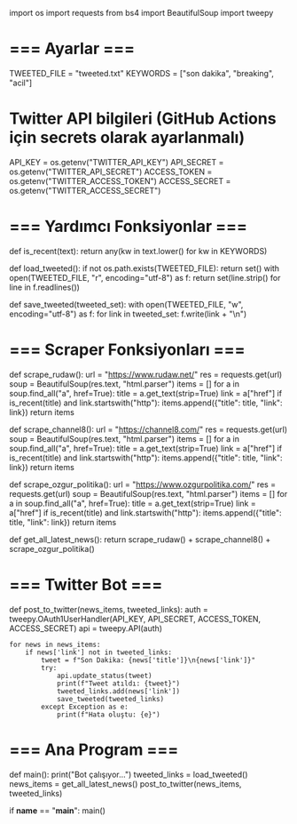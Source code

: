 import os
import requests
from bs4 import BeautifulSoup
import tweepy

# === Ayarlar ===

TWEETED_FILE = "tweeted.txt"
KEYWORDS = ["son dakika", "breaking", "acil"]

# Twitter API bilgileri (GitHub Actions için secrets olarak ayarlanmalı)
API_KEY = os.getenv("TWITTER_API_KEY")
API_SECRET = os.getenv("TWITTER_API_SECRET")
ACCESS_TOKEN = os.getenv("TWITTER_ACCESS_TOKEN")
ACCESS_SECRET = os.getenv("TWITTER_ACCESS_SECRET")

# === Yardımcı Fonksiyonlar ===

def is_recent(text):
    return any(kw in text.lower() for kw in KEYWORDS)

def load_tweeted():
    if not os.path.exists(TWEETED_FILE):
        return set()
    with open(TWEETED_FILE, "r", encoding="utf-8") as f:
        return set(line.strip() for line in f.readlines())

def save_tweeted(tweeted_set):
    with open(TWEETED_FILE, "w", encoding="utf-8") as f:
        for link in tweeted_set:
            f.write(link + "\n")

# === Scraper Fonksiyonları ===

def scrape_rudaw():
    url = "https://www.rudaw.net/"
    res = requests.get(url)
    soup = BeautifulSoup(res.text, "html.parser")
    items = []
    for a in soup.find_all("a", href=True):
        title = a.get_text(strip=True)
        link = a["href"]
        if is_recent(title) and link.startswith("http"):
            items.append({"title": title, "link": link})
    return items

def scrape_channel8():
    url = "https://channel8.com/"
    res = requests.get(url)
    soup = BeautifulSoup(res.text, "html.parser")
    items = []
    for a in soup.find_all("a", href=True):
        title = a.get_text(strip=True)
        link = a["href"]
        if is_recent(title) and link.startswith("http"):
            items.append({"title": title, "link": link})
    return items

def scrape_ozgur_politika():
    url = "https://www.ozgurpolitika.com/"
    res = requests.get(url)
    soup = BeautifulSoup(res.text, "html.parser")
    items = []
    for a in soup.find_all("a", href=True):
        title = a.get_text(strip=True)
        link = a["href"]
        if is_recent(title) and link.startswith("http"):
            items.append({"title": title, "link": link})
    return items

def get_all_latest_news():
    return scrape_rudaw() + scrape_channel8() + scrape_ozgur_politika()

# === Twitter Bot ===

def post_to_twitter(news_items, tweeted_links):
    auth = tweepy.OAuth1UserHandler(API_KEY, API_SECRET, ACCESS_TOKEN, ACCESS_SECRET)
    api = tweepy.API(auth)

    for news in news_items:
        if news['link'] not in tweeted_links:
            tweet = f"Son Dakika: {news['title']}\n{news['link']}"
            try:
                api.update_status(tweet)
                print(f"Tweet atıldı: {tweet}")
                tweeted_links.add(news['link'])
                save_tweeted(tweeted_links)
            except Exception as e:
                print(f"Hata oluştu: {e}")

# === Ana Program ===

def main():
    print("Bot çalışıyor...")
    tweeted_links = load_tweeted()
    news_items = get_all_latest_news()
    post_to_twitter(news_items, tweeted_links)

if __name__ == "__main__":
    main()
